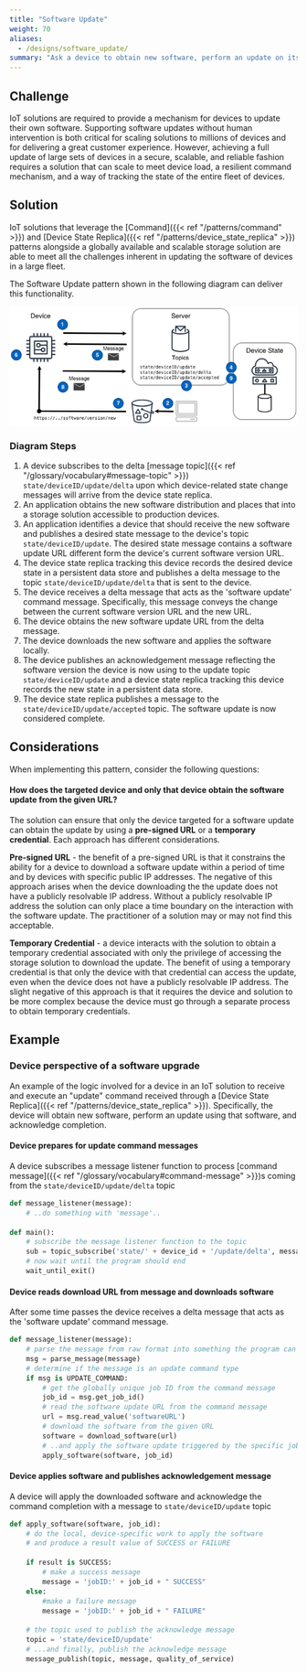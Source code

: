 ```yaml
---
title: "Software Update"
weight: 70
aliases:
  - /designs/software_update/
summary: "Ask a device to obtain new software, perform an update on itself, and confirm completion."
---
```


## Challenge

IoT solutions are required to provide a mechanism for devices to update their own software. Supporting software updates without human intervention is both critical for scaling solutions to millions of devices and for delivering a great customer experience. However, achieving a full update of large sets of devices in a secure, scalable, and reliable fashion requires a solution that can scale to meet device load, a resilient command mechanism, and a way of tracking the state of the entire fleet of devices.

## Solution

IoT solutions that leverage the [Command]({{< ref "/patterns/command" >}}) and [Device State Replica]({{< ref "/patterns/device_state_replica" >}}) patterns alongside a globally available and scalable storage solution are able to meet all the challenges inherent in updating the software of devices in a large fleet.

The Software Update pattern shown in the following diagram can deliver this functionality.

![Software Update](software-update.png)

### Diagram Steps

1. A device subscribes to the delta [message topic]({{< ref "/glossary/vocabulary#message-topic" >}}) `state/deviceID/update/delta` upon which device-related state change messages will arrive from the device state replica.
2. An application obtains the new software distribution and places that into a storage solution accessible to production devices.
3. An application identifies a device that should receive the new software and publishes a desired state message to the device's topic `state/deviceID/update`. The desired state message contains a software update URL different form the device's current software version URL.
4. The device state replica tracking this device records the desired device state in a persistent data store and publishes a delta message to the topic `state/deviceID/update/delta` that is sent to the device.
5. The device receives a delta message that acts as the 'software update' command message. Specifically, this message conveys the change between the current software version URL and the new URL.
6. The device obtains the new software update URL from the delta message.
7. The device downloads the new software and applies the software locally.
8. The device publishes an acknowledgement message reflecting the software version the device is now using to the update topic `state/deviceID/update` and a device state replica tracking this device records the new state in a persistent data store.
9. The device state replica publishes a message to the `state/deviceID/update/accepted` topic. The software update is now considered complete.

## Considerations

When implementing this pattern, consider the following questions:

#### How does the targeted device and only that device obtain the software update from the given URL?

The solution can ensure that only the device targeted for a software update can obtain the update by using a **pre-signed URL** or a **temporary credential**. Each approach has different considerations.

**Pre-signed URL** - the benefit of a pre-signed URL is that it constrains the ability for a device to download a software update within a period of time and by devices with specific public IP addresses. The negative of this approach arises when the device downloading the the update does not have a publicly resolvable IP address. Without a publicly resolvable IP address the solution can only place a time boundary on the interaction with the software update. The practitioner of a solution may or may not find this acceptable.

**Temporary Credential** - a device interacts with the solution to obtain a temporary credential associated with only the privilege of accessing the storage solution to download the update. The benefit of using a temporary credential is that only the device with that credential can access the update, even when the device does not have a publicly resolvable IP address. The slight negative of this approach is that it requires the device and solution to be more complex because the device must go through a separate process to obtain temporary credentials.

## Example

### Device perspective of a software upgrade

An example of the logic involved for a device in an IoT solution to receive and execute an "update" command received through a [Device State Replica]({{< ref "/patterns/device_state_replica" >}}). Specifically, the device will obtain new software, perform an update using that software, and acknowledge completion.

#### Device prepares for update command messages

A device subscribes a message listener function to process [command message]({{< ref "/glossary/vocabulary#command-message" >}})s coming from the `state/deviceID/update/delta` topic

```python
def message_listener(message):
    # ..do something with 'message'..

def main():
    # subscribe the message listener function to the topic
    sub = topic_subscribe('state/' + device_id + '/update/delta', message_listener)
    # now wait until the program should end
    wait_until_exit()
```

#### Device reads download URL from message and downloads software

After some time passes the device receives a delta message that acts as the 'software update' command message.

```python
def message_listener(message):
    # parse the message from raw format into something the program can use
    msg = parse_message(message)
    # determine if the message is an update command type
    if msg is UPDATE_COMMAND:
        # get the globally unique job ID from the command message
        job_id = msg.get_job_id()
        # read the software update URL from the command message
        url = msg.read_value('softwareURL')
        # download the software from the given URL
        software = download_software(url)
        # ..and apply the software update triggered by the specific job ID
        apply_software(software, job_id)
```

#### Device applies software and publishes acknowledgement message

A device will apply the downloaded software and acknowledge the command completion with a message to `state/deviceID/update` topic

```python
def apply_software(software, job_id):
    # do the local, device-specific work to apply the software
    # and produce a result value of SUCCESS or FAILURE

    if result is SUCCESS:
        # make a success message
        message = 'jobID:' + job_id + " SUCCESS"
    else:
        #make a failure message
        message = 'jobID:' + job_id + " FAILURE"

    # the topic used to publish the acknowledge message
    topic = 'state/deviceID/update'
    # ...and finally, publish the acknowledge message
    message_publish(topic, message, quality_of_service)
```
